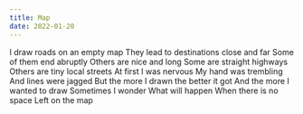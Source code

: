 ```yaml
---
title: Map
date: 2022-01-20
---
```


I draw roads on an empty map
They lead to destinations close and far
Some of them end abruptly
Others are nice and long
Some are straight highways
Others are tiny local streets
At first I was nervous
My hand was trembling
And lines were jagged
But the more I drawn the better it got
And the more I wanted to draw
Sometimes I wonder
What will happen
When there is no space
Left on the map
